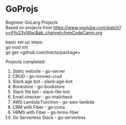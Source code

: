 # GoProjs
Beginner GoLang Projects </br>
Based on projects from https://www.youtube.com/watch?v=jFfo23yIWac&ab_channel=freeCodeCamp.org </br>

basic set up steps: <br>
go mod init <br>
go get <github.com/link/to/package> </br>

Projects completed: <br>
1) Static website - go-server<br>
2) CRUD - go-movies-crud<br>
3) Slack age bot - slack-age-bot<br>
4) Bookstore - go-bookstore<br>
5) Slack file bot - slack-file-bot<br>
6) Email checker - go-mailcheck<br>
7) AWS Lambda Function - go-aws-lambda<br>
8) CRM with Fiber - go-crms<br>
9) HRMS with Fiber - go-hrms-fiber<br>
10) Go Serverless Stack - go-serverless <br>
